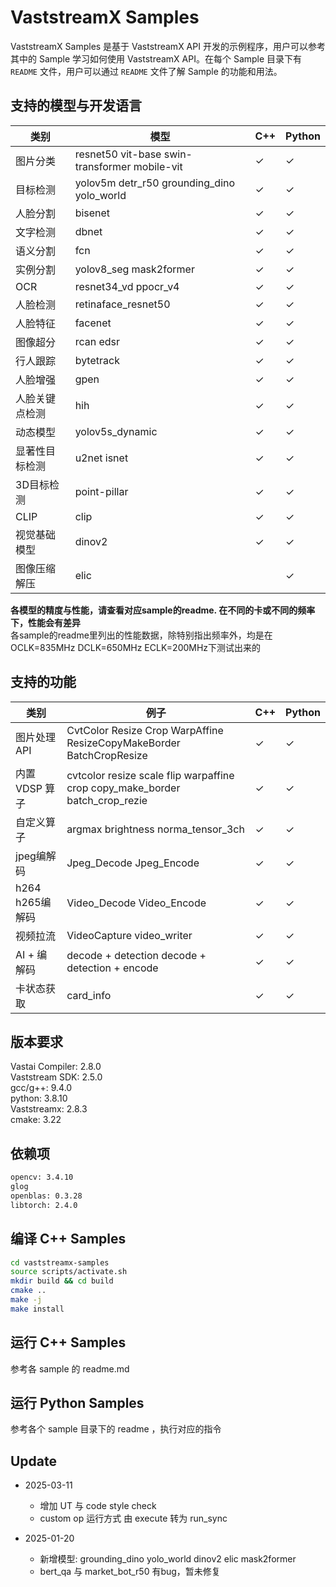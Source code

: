 # VaststreamX Samples

VaststreamX Samples 是基于 VaststreamX API 开发的示例程序，用户可以参考其中的 Sample 学习如何使用 VaststreamX API。在每个 Sample 目录下有 `README` 文件，用户可以通过 `README` 文件了解 Sample 的功能和用法。


## 支持的模型与开发语言
|   类别             |  模型                                              | C++  | Python |
|--------------------|---------------------------------------------------|------|--------|
|  图片分类           | resnet50  vit-base  swin-transformer mobile-vit   | ✓    |  ✓    |
|  目标检测           | yolov5m  detr_r50 grounding_dino  yolo_world      | ✓    |  ✓    |
|  人脸分割           | bisenet                                           | ✓    |  ✓    |
|  文字检测           |  dbnet                                            | ✓    |  ✓    |
|  语义分割           | fcn                                               | ✓    |  ✓    |
|  实例分割           | yolov8_seg    mask2former                         | ✓    |  ✓    |
|  OCR               | resnet34_vd     ppocr_v4                          | ✓    |  ✓    |
|  人脸检测           | retinaface_resnet50                               | ✓    |  ✓    |
|  人脸特征           | facenet                                           | ✓    |  ✓    |
|  图像超分           | rcan       edsr                                   | ✓    |  ✓    |
|  行人跟踪           | bytetrack                                         | ✓    |  ✓    |
|  人脸增强           | gpen                                              | ✓    |  ✓    |
| 人脸关键点检测       | hih                                               | ✓    |  ✓    |
|  动态模型            | yolov5s_dynamic                                   | ✓    |  ✓    |
| 显著性目标检测        | u2net       isnet                                 | ✓    |  ✓    |
| 3D目标检测           |  point-pillar                                      | ✓    |  ✓    |
|  CLIP               | clip                                               | ✓    |  ✓    |
| 视觉基础模型         | dinov2                                             | ✓    |  ✓    |
|  图像压缩解压        | elic                                                |     |  ✓    |


**各模型的精度与性能，请查看对应sample的readme. 在不同的卡或不同的频率下，性能会有差异**    
各sample的readme里列出的性能数据，除特别指出频率外，均是在 OCLK=835MHz DCLK=650MHz ECLK=200MHz下测试出来的   

## 支持的功能
|   类别             |     例子                                                                       | C++  | Python |
|--------------------|--------------------------------------------------------------------------------|------|--------|
|   图片处理API      |   CvtColor  Resize Crop WarpAffine ResizeCopyMakeBorder BatchCropResize        | ✓    |  ✓    |
|   内置 VDSP 算子   |   cvtcolor resize scale flip warpaffine crop copy_make_border batch_crop_rezie | ✓    |  ✓    |
|   自定义算子       |   argmax brightness norma_tensor_3ch                                           | ✓    |  ✓    |
|   jpeg编解码      |  Jpeg_Decode Jpeg_Encode                                                        | ✓    |  ✓    |
|   h264 h265编解码  | Video_Decode Video_Encode                                                      | ✓    |  ✓    |
|   视频拉流        |  VideoCapture  video_writer                                                     | ✓    |  ✓    |
|   AI + 编解码     |  decode + detection  decode + detection + encode                                | ✓    |  ✓    |
|   卡状态获取      |   card_info                                                                      | ✓    |  ✓    |


      
## 版本要求

Vastai Compiler: 2.8.0   
Vaststream SDK: 2.5.0   
gcc/g++: 9.4.0  
python: 3.8.10   
Vaststreamx: 2.8.3  
cmake: 3.22  

## 依赖项
```bash
opencv: 3.4.10
glog
openblas: 0.3.28
libtorch: 2.4.0
```

## 编译 C++ Samples

```bash
cd vaststreamx-samples
source scripts/activate.sh
mkdir build && cd build
cmake ..
make -j
make install
```
## 运行 C++ Samples

参考各 sample 的 readme.md 

## 运行 Python Samples


参考各个 sample 目录下的 readme ，执行对应的指令




## Update
- 2025-03-11
    - 增加 UT 与 code style check 
    - custom op 运行方式 由 execute 转为 run_sync 

- 2025-01-20   
    - 新增模型: grounding_dino  yolo_world dinov2 elic mask2former  
    - bert_qa 与 market_bot_r50 有bug，暂未修复 



